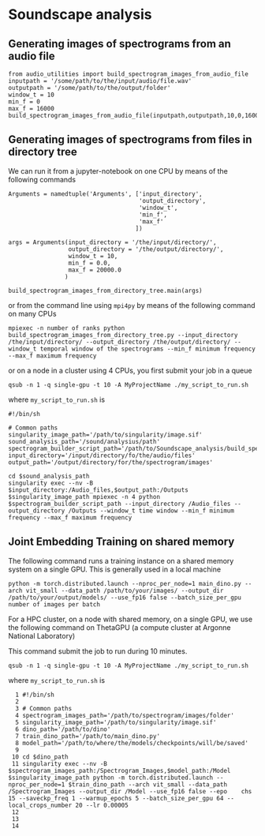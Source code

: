 # Soundscape analysis

## Generating images of spectrograms from an audio file

```
from audio_utilities import build_spectrogram_images_from_audio_file
inputpath = '/some/path/to/the/input/audio/file.wav'
outputpath = '/some/path/to/the/output/folder'
window_t = 10
min_f = 0
max_f = 16000
build_spectrogram_images_from_audio_file(inputpath,outputpath,10,0,16000)
```

## Generating images of spectrograms from files in directory tree

We can run it from a jupyter-notebook on one CPU by means of the following commands

```
Arguments = namedtuple('Arguments', ['input_directory',
                                     'output_directory',
                                     'window_t',
                                     'min_f',
                                     'max_f'
                                    ])

args = Arguments(input_directory = '/the/input/directory/',
                 output_directory = '/the/output/directory/',
                 window_t = 10,
                 min_f = 0.0,
                 max_f = 20000.0
                )

build_spectrogram_images_from_directory_tree.main(args)
```
or from the command line using `mpi4py` by means of the following command on many CPUs

`mpiexec -n number of ranks python build_spectrogram_images_from_directory_tree.py --input_directory /the/input/directory/ --output_directory /the/output/directory/ --window_t temporal window of the spectrograms --min_f minimum frequency --max_f maximum frequency`

or on a node in a cluster using 4 CPUs, you first submit your job in a queue

`qsub -n 1 -q single-gpu -t 10 -A MyProjectName ./my_script_to_run.sh`

where `my_script_to_run.sh` is


```
#!/bin/sh
 
# Common paths
singularity_image_path='/path/to/singularity/image.sif'
sound_analysis_path='/sound/analysius/path'
spectrogram_builder_script_path='/path/to/Soundscape_analysis/build_spectrogram_images_from_directory_tree.py'
input_directory='/input/directory/fo/the/audio/files'
output_path='/output/directory/for/the/spectrogram/images'

cd $sound_analysis_path
singularity exec --nv -B $input_directory:/Audio_files,$output_path:/Outputs $singularity_image_path mpiexec -n 4 python $spectrogram_builder_script_path --input_directory /Audio_files --output_directory /Outputs --window_t time window --min_f minimum frequency --max_f maximum frequency

```


## Joint Embedding Training on shared memory

The following command runs a training instance on a shared memory system on a single GPU.
This is generally used in a local machine

`python -m torch.distributed.launch --nproc_per_node=1 main_dino.py --arch vit_small --data_path /path/to/your/images/ --output_dir /path/to/your/output/models/ --use_fp16 false --batch_size_per_gpu number of images per batch`

For a HPC cluster, on a node with shared memory, on a single GPU, we use the following command on ThetaGPU (a compute cluster at Argonne National Laboratory)

This command submit the job to run during 10 minutes.

`qsub -n 1 -q single-gpu -t 10 -A MyProjectName ./my_script_to_run.sh`

where `my_script_to_run.sh` is

```
  1 #!/bin/sh
  2 
  3 # Common paths
  4 spectrogram_images_path='/path/to/spectrogram/images/folder'
  5 singularity_image_path='/path/to/singularity/image.sif'
  6 dino_path='/path/to/dino'
  7 train_dino_path='/path/to/main_dino.py'
  8 model_path='/path/to/where/the/models/checkpoints/will/be/saved'
  9 
 10 cd $dino_path
 11 singularity exec --nv -B $spectrogram_images_path:/Spectrogram_Images,$model_path:/Model $singularity_image_path python -m torch.distributed.launch --nproc_per_node=1 $train_dino_path --arch vit_small --data_path /Spectrogram_Images --output_dir /Model --use_fp16 false --epo    chs 15 --saveckp_freq 1 --warmup_epochs 5 --batch_size_per_gpu 64 --local_crops_number 20 --lr 0.00005
 12 
 13 
 14 
 
```
